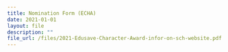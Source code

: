 ```yaml
---
title: Nomination Form (ECHA)
date: 2021-01-01
layout: file
description: ""
file_url: /files/2021-Edusave-Character-Award-infor-on-sch-website.pdf
---
```

